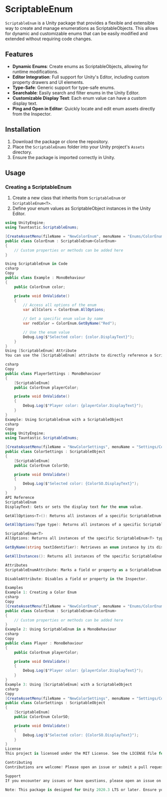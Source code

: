 # ScriptableEnum

`ScriptableEnum` is a Unity package that provides a flexible and extensible way to create and manage enumerations as ScriptableObjects. This allows for dynamic and customizable enums that can be easily modified and extended without requiring code changes.

## Features

- **Dynamic Enums**: Create enums as ScriptableObjects, allowing for runtime modifications.
- **Editor Integration**: Full support for Unity's Editor, including custom property drawers and UI elements.
- **Type-Safe**: Generic support for type-safe enums.
- **Searchable**: Easily search and filter enums in the Unity Editor.
- **Customizable Display Text**: Each enum value can have a custom display text.
- **Ping and Open in Editor**: Quickly locate and edit enum assets directly from the Inspector.

## Installation

1. Download the package or clone the repository.
2. Place the `ScriptableEnums` folder into your Unity project's `Assets` directory.
3. Ensure the package is imported correctly in Unity.

## Usage

### Creating a ScriptableEnum

1. Create a new class that inherits from `ScriptableEnum` or `ScriptableEnum<T>`.
2. Define your enum values as ScriptableObject instances in the Unity Editor.

```csharp
using UnityEngine;
using Tauntastic.ScriptableEnums;

[CreateAssetMenu(fileName = "NewColorEnum", menuName = "Enums/ColorEnum")]
public class ColorEnum : ScriptableEnum<ColorEnum>
{
    // Custom properties or methods can be added here
}

Using ScriptableEnum in Code
csharp
Copy
public class Example : MonoBehaviour
{
    public ColorEnum color;

    private void OnValidate()
    {
        // Access all options of the enum
        var allColors = ColorEnum.AllOptions;

        // Get a specific enum value by name
        var redColor = ColorEnum.GetByName("Red");

        // Use the enum value
        Debug.Log($"Selected color: {color.DisplayText}");
    }
}
Using [ScriptableEnum] Attribute
You can use the [ScriptableEnum] attribute to directly reference a ScriptableEnum in your MonoBehaviour or ScriptableObject.

csharp
Copy
public class PlayerSettings : MonoBehaviour
{
    [ScriptableEnum]
    public ColorEnum playerColor;

    private void OnValidate()
    {
        Debug.Log($"Player color: {playerColor.DisplayText}");
    }
}
Example: Using ScriptableEnum with a ScriptableObject
csharp
Copy
using UnityEngine;
using Tauntastic.ScriptableEnums;

[CreateAssetMenu(fileName = "NewColorSettings", menuName = "Settings/ColorSettings")]
public class ColorSettings : ScriptableObject
{
    [ScriptableEnum]
    public ColorEnum ColorSO;

    private void OnValidate()
    {
        Debug.Log($"Selected color: {ColorSO.DisplayText}");
    }
}
API Reference
ScriptableEnum
DisplayText: Gets or sets the display text for the enum value.

GetAllOptions<T>(): Returns all instances of a specific ScriptableEnum type.

GetAllOptions(Type type): Returns all instances of a specific ScriptableEnum type by Type.

ScriptableEnum<T>
AllOptions: Returns all instances of the specific ScriptableEnum<T> type.

GetByName(string textIdentifier): Retrieves an enum instance by its display name.

GetAllInstances(): Returns all instances of the specific ScriptableEnum<T> type.

Attributes
ScriptableEnumAttribute: Marks a field or property as a ScriptableEnum.

DisableAttribute: Disables a field or property in the Inspector.

Examples
Example 1: Creating a Color Enum
csharp
Copy
[CreateAssetMenu(fileName = "NewColorEnum", menuName = "Enums/ColorEnum")]
public class ColorEnum : ScriptableEnum<ColorEnum>
{
    // Custom properties or methods can be added here
}
Example 2: Using ScriptableEnum in a MonoBehaviour
csharp
Copy
public class Player : MonoBehaviour
{
    public ColorEnum playerColor;

    private void OnValidate()
    {
        Debug.Log($"Player color: {playerColor.DisplayText}");
    }
}
Example 3: Using [ScriptableEnum] with a ScriptableObject
csharp
Copy
[CreateAssetMenu(fileName = "NewColorSettings", menuName = "Settings/ColorSettings")]
public class ColorSettings : ScriptableObject
{
    [ScriptableEnum]
    public ColorEnum ColorSO;

    private void OnValidate()
    {
        Debug.Log($"Selected color: {ColorSO.DisplayText}");
    }
}
License
This project is licensed under the MIT License. See the LICENSE file for details.

Contributing
Contributions are welcome! Please open an issue or submit a pull request for any bugs, features, or improvements.

Support
If you encounter any issues or have questions, please open an issue on the GitHub repository.

Note: This package is designed for Unity 2020.3 LTS or later. Ensure your project meets the minimum requirements.
